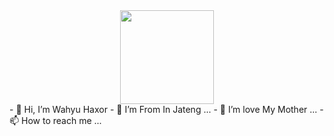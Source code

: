 <center>

<img src="https://d.top4top.io/p_2797yhi0k0.png"  width="150px" height="150px">
</center>
- 👋 Hi, I’m Wahyu Haxor
- 🏡 I’m From In Jateng ...
- 💞️ I’m love My Mother ...
- 📫 How to reach me ...
